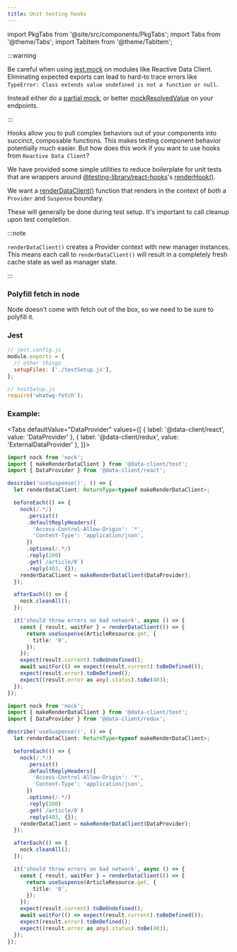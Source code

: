 ```yaml
---
title: Unit testing hooks
---
```


import PkgTabs from '@site/src/components/PkgTabs';
import Tabs from '@theme/Tabs';
import TabItem from '@theme/TabItem';

:::warning

Be careful when using [jest.mock](https://jestjs.io/docs/jest-object#jestmockmodulename-factory-options) on modules like Reactive Data Client. Eliminating expected
exports can lead to hard-to trace
errors like `TypeError: Class extends value undefined is not a function or null`.

Instead either do a [partial mock](https://jestjs.io/docs/mock-functions#mocking-partials),
or better [mockResolvedValue](https://jestjs.io/docs/mock-functions#mocking-modules) on your
endpoints.

:::

Hooks allow you to pull complex behaviors out of your components into succinct,
composable functions. This makes testing component behavior potentially much
easier. But how does this work if you want to use hooks from `Reactive Data Client`?

We have provided some simple utilities to reduce boilerplate for unit tests
that are wrappers around [@testing-library/react-hooks](https://github.com/testing-library/react-hooks-testing-library)'s [renderHook()](https://react-hooks-testing-library.com/reference/api#renderhook-options).

We want a [renderDataClient()](../api/makeRenderDataClient#renderdataclient) function that renders in the context of both
a `Provider` and `Suspense` boundary.

These will generally be done during test setup. It's important to call cleanup
upon test completion.

:::note

`renderDataClient()` creates a Provider context with new manager instances. This means each call
to `renderDataClient()` will result in a completely fresh cache state as well as manager state.

:::

### Polyfill fetch in node

Node doesn't come with fetch out of the box, so we need to be sure to polyfill it.

<PkgTabs pkgs="whatwg-fetch" dev />

### Jest

```js
// jest.config.js
module.exports = {
  // other things
  setupFiles: ['./testSetup.js'],
};
```

```js
// testSetup.js
require('whatwg-fetch');
```

### Example:

<Tabs
defaultValue="DataProvider"
values={[
{ label: '@data-client/react', value: 'DataProvider' },
{ label: '@data-client/redux', value: 'ExternalDataProvider' },
]}>
<TabItem value="DataProvider">

```typescript
import nock from 'nock';
import { makeRenderDataClient } from '@data-client/test';
import { DataProvider } from '@data-client/react';

describe('useSuspense()', () => {
  let renderDataClient: ReturnType<typeof makeRenderDataClient>;

  beforeEach(() => {
    nock(/.*/)
      .persist()
      .defaultReplyHeaders({
        'Access-Control-Allow-Origin': '*',
        'Content-Type': 'application/json',
      })
      .options(/.*/)
      .reply(200)
      .get(`/article/0`)
      .reply(403, {});
    renderDataClient = makeRenderDataClient(DataProvider);
  });

  afterEach(() => {
    nock.cleanAll();
  });

  it('should throw errors on bad network', async () => {
    const { result, waitFor } = renderDataClient(() => {
      return useSuspense(ArticleResource.get, {
        title: '0',
      });
    });
    expect(result.current).toBeUndefined();
    await waitFor(() => expect(result.current).toBeDefined());
    expect(result.error).toBeDefined();
    expect((result.error as any).status).toBe(403);
  });
});
```

</TabItem>
<TabItem value="ExternalDataProvider">

```typescript
import nock from 'nock';
import { makeRenderDataClient } from '@data-client/test';
import { DataProvider } from '@data-client/redux';

describe('useSuspense()', () => {
  let renderDataClient: ReturnType<typeof makeRenderDataClient>;

  beforeEach(() => {
    nock(/.*/)
      .persist()
      .defaultReplyHeaders({
        'Access-Control-Allow-Origin': '*',
        'Content-Type': 'application/json',
      })
      .options(/.*/)
      .reply(200)
      .get(`/article/0`)
      .reply(403, {});
    renderDataClient = makeRenderDataClient(DataProvider);
  });

  afterEach(() => {
    nock.cleanAll();
  });

  it('should throw errors on bad network', async () => {
    const { result, waitFor } = renderDataClient(() => {
      return useSuspense(ArticleResource.get, {
        title: '0',
      });
    });
    expect(result.current).toBeUndefined();
    await waitFor(() => expect(result.current).toBeDefined());
    expect(result.error).toBeDefined();
    expect((result.error as any).status).toBe(403);
  });
});
```

</TabItem>
</Tabs>
